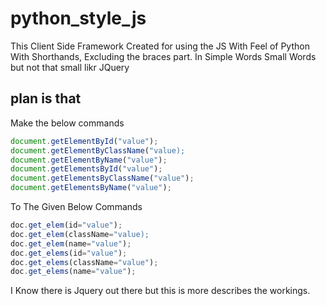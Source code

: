 # python_style_js
This Client Side Framework Created for using the JS With Feel of Python With Shorthands, Excluding the braces part. In Simple Words Small Words but not that small likr JQuery

## plan is that

Make the below commands

```javascript
document.getElementById("value");
document.getElementByClassName("value);
document.getElementByName("value");
document.getElementsById("value");
document.getElementsByClassName("value");
document.getElementsByName("value");
```

To The Given Below Commands

```javascript
doc.get_elem(id="value");
doc.get_elem(className="value);
doc.get_elem(name="value");
doc.get_elems(id="value");
doc.get_elems(className="value");
doc.get_elems(name="value");
```

I Know there is Jquery out there but this is more describes the workings.
